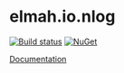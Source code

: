 # elmah.io.nlog

[![Build status](https://ci.appveyor.com/api/projects/status/github/elmahio/elmah.io.nlog?svg=true)](https://ci.appveyor.com/project/ThomasArdal/elmah-io-nlog)
[![NuGet](https://img.shields.io/nuget/vpre/elmah.io.nlog.svg)](https://www.nuget.org/packages/elmah.io.nlog)

[Documentation](https://docs.elmah.io/logging-to-elmah-io-from-nlog/)